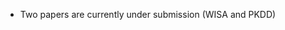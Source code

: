 [//]: # (- <strong>S. Li</strong>, X. Yang*, A. Cao*, K. Fan, Y. Liu, C. Wang, and Q.Niu . LaNCoR: Label Noise-Contrastive Robust Learning for Seismic Signal Processing with Application to Microseismic Arrival Time Picking. <strong>In Revision.</strong> [[Code]]&#40;https://github.com/senli1073/LaNCor&#41;)

[//]: # ()
[//]: # ()
[//]: # (- X. Yang, <strong>S. Li</strong>, A. Cao*, C. Wang*, Y. Liu, X. Bai, and Q. Niu &#40;2024&#41;. Deep Transfer Learning for P-wave Arrival Identification and Automatic Seismic Source Location in Underground Mines. <strong>International Journal of Rock Mechanics and Mining Sciences</strong>. [[Paper]]&#40;https://doi.org/10.1016/j.ijrmms.2024.105888&#41;)

[//]: # ()
[//]: # ()
[//]: # (- <strong>S. Li</strong>, X. Yang*, A. Cao*, C. Wang, Y. Liu, Y. Liu, and Q. Niu &#40;2024&#41;. SeisT: A Foundational Deep-Learning Model for Earthquake Monitoring Tasks. <strong>IEEE Transactions on Geoscience and Remote Sensing</strong>. [[Paper]]&#40;https://doi.org/10.1109/TGRS.2024.3371503&#41; [[Code]]&#40;https://github.com/senli1073/SeisT&#41;)

[//]: # ()
[//]: # ()
[//]: # (- A. Cao, X. Yang, C. Wang*, <strong>S. Li</strong>, Y. Liu, L. Dou, and Q. Niu &#40;2023&#41;. High-Precision Phase Picking and Automatic Source Locating Method for Seismicity in Mines Based on Deep Transfer Learning. <strong>Journal of China Coal Society</strong>. [[Paper]]&#40;https://doi.org/10.13225/j.cnki.jccs.2023.0095&#41;)

[//]: # ()
[//]: # ()
[//]: # (- A. Cao, Y. Liu, X. Yang*, <strong>S. Li</strong>, C. Wang, X. Bai, and Y. Liu &#40;2022&#41;. Physical Index and Data Fusion-Driven Method for Coal Burst Prediction in Time Sequence. <strong>Journal of China Coal Society</strong>. [[Paper]]&#40;https://doi.org/10.13225/j.cnki.jccs.2022.0680&#41;)

[//]: # ()
[//]: # ()
[//]: # (- X. Yang, X. Yu, C. Zhang, <strong>S. Li</strong>, and Q. Niu &#40;2021&#41;. MineGPS: Battery-Free Localization Base Station for Coal Mine Environment. <strong>IEEE Communications Letters</strong>. [[Paper]]&#40;https://doi.org/10.1109/LCOMM.2021.3081593&#41;)

- Two papers are currently under submission (WISA and PKDD)